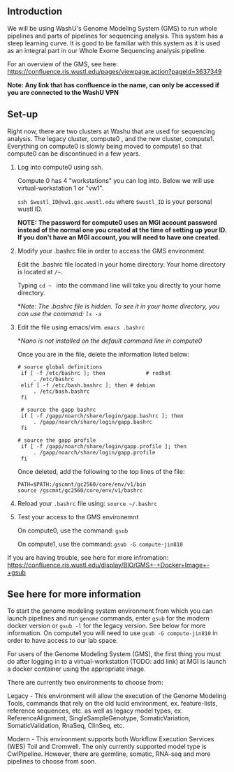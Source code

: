 ## Introduction
We will be using WashU's Genome Modeling System (GMS) to run whole pipelines and parts of pipelines for sequencing analysis. This system has a steep learning curve. It is good to be familiar with this system as it is used as an integral part in our Whole Exome Sequencing analysis pipeline.

For an overview of the GMS, see here: https://confluence.ris.wustl.edu/pages/viewpage.action?pageId=3637349

**Note: Any link that has confluence in the name, can only be accessed if you are connected to the WashU VPN**

## Set-up
Right now, there are two clusters at Washu that are used for sequencing analysis. The legacy cluster, compute0 , and the new cluster, compute1. Everything on compute0 is slowly being moved to compute1 so that compute0 can be discontinued in a few years.

1. Log into compute0 using ssh.

    Compute 0 has 4 "workstations" you can log into. Below we will use virtual-workstation 1 or "vw1".
  
    ```ssh $wustl_ID@vw1.gsc.wustl.edu``` where ```$wustl_ID``` is your personal wustl ID. 
  
    **NOTE: The password for compute0 uses an MGI account password instead of the normal one you created at the time of setting up your ID. If you don't have an MGI account, you will need to have one created.** 

2. Modify your .bashrc file in order to access the GMS environment.
  
    Edit the .bashrc file located in your home directory. Your home directory is located at `/~`. 
  
    Typing ```cd ~ ``` into the command line will take you directly to your home directory.
  
    **Note: The .bashrc file is hidden. To see it in your home directory, you can use the command: ```ls -a```*

3. Edit the file using emacs/vim. ```emacs .bashrc``` 

    **Nano is not installed  on the default command line in compute0*

    Once you are in the file, delete the information listed below:
    ```
    # source global definitions
     if [ -f /etc/bashrc ]; then             # redhat
         . /etc/bashrc
     elif [ -f /etc/bash.bashrc ]; then # debian
         . /etc/bash.bashrc
     fi

     # source the gapp bashrc
     if [ -f /gapp/noarch/share/login/gapp.bashrc ]; then
         . /gapp/noarch/share/login/gapp.bashrc
     fi

    # source the gapp profile
     if [ -f /gapp/noarch/share/login/gapp.profile ]; then
         . /gapp/noarch/share/login/gapp.profile
     fi
     ```
    Once deleted, add the following to the top lines of the file:

    ```
    PATH=$PATH:/gscmnt/gc2560/core/env/v1/bin
    source /gscmnt/gc2560/core/env/v1/bashrc
    ```
4. Reload your `.bashrc` file using: `source ~/.bashrc`

5. Test your access to the GMS environemnt
  
    On compute0, use the command: ```gsub```
    
    On compute1, use the command: `gsub -G compute-jin810` 
    
If you are having trouble, see here for more infromation: https://confluence.ris.wustl.edu/display/BIO/GMS+-+Docker+Image+-+gsub

## See here for more information
To start the genome modeling system environment from which you can launch pipelines and run `genome` commands, enter `gsub` for the modern docker version or `gsub -l` for the legacy version. See below for more information. On compute1 you will need to use `gsub -G compute-jin810` in order to have access to our lab space.

For users of the Genome Modeling System (GMS), the first thing you must do after logging in to a virtual-workstation (TODO: add link) at MGI is launch a docker container using the appropriate image.

There are currently two environments to choose from:

Legacy - This environment will allow the execution of the Genome Modeling Tools, commands that rely on the old lucid environment, ex. feature-lists, reference sequences, etc. as well as legacy model types, ex. ReferenceAlignment, SingleSampleGenotype, SomaticVariation, SomaticValidation, RnaSeq, ClinSeq, etc.

Modern - This environment supports both Workflow Execution Services (WES) Toil and Cromwell. The only currently supported model type is CwlPipeline. However, there are germline, somatic, RNA-seq and more pipelines to choose from soon.
